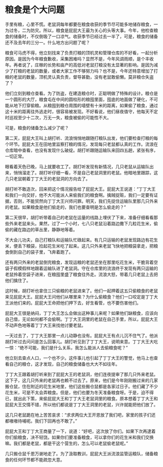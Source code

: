 # 粮食是个大问题
手里有粮，心里不慌。老鼠洞每年都要在粮食收获的季节尽可能多地储存粮食，一为过冬，二为防灾。所以，粮食是屁屁大王最为关心的头等大事。今年，他检查粮食的储备时，不仅倒吸了一口凉气。收获季节已经过去一半了，可是，粮食的储备还不及去年的三分一。什么地方出问题了呢？

粮食可马虎不得，他立刻找来了负责打粮的顶机灵和管理仓库的不好看，一起分析原因。是因为今年粮食歉收，采集困难吗？显然不是，今年风调雨顺，是个丰收年。再者说了，庄稼的长势和亩产的高低对老鼠打粮没有太显著的影响。是因为减少了打粮的老鼠的数量，或者大家工作不够努力吗？也不是，今年还特意增加了打粮的老鼠的数量，顶机灵认真负责，督导甚勤，没有老鼠敢偷懒。莫非粮仓失盗了？

他们立刻到粮仓查看。为了防盗，在建造粮仓时，正聪明做了特殊的设计。粮仓是一个圆形的大厅，粮食屯在中间的圆柱形的粮囤里面，囤底的地面做了硬化，不可能从地下打穿偷粮。从粮囤到粮仓周围的墙壁有十米的距离，如果偷了粮食，通过这十米的距离往外逃走时，很容易被发现。不好看说，他们昼夜值守，他每天不定时巡视至少十二次，万无一失，粮食被偷的可能性不大。

可是，粮食的储备怎么减少了呢？

第二天，屁屁大王叫上胡打听、流浪悄悄地跟随打粮队出发，他们要检查打粮的每个环节。屁屁大王在田地里监察打粮的情况，发现每只老鼠都认真的工作。流浪在仓库暗中查看，也没有发现什么破绽。胡打听跟随运输队来回四五趟，紧张有序，一切正常。

眼看着天色已晚，马上就要收工了。胡打听发现有新情况，几只老鼠从运输队出来，悄悄溜走了。胡打听仔细一看，不是自己老鼠洞里的老鼠。他暗地里跟踪，这几只老鼠朝着丁丁大王的老鼠洞的方向去了。

胡打听不敢造次，回来把这个情况报告给了屁屁大王。屁屁大王说道：“丁丁大王和我们一向交好，他不大可能派人来偷我们的粮食啊。擒贼捉赃，我们一定要有证据，否则，不能贸然向丁丁大王兴师问罪。明天，我们先捉住运输队里那几只外来的老鼠。如果粮食是他们偷走的，我们也要查明是怎么偷走的？”

第二天很早，胡打听带着自己的老鼠在运量的线路上埋伏了下来，准备仔细看看那些外来老鼠来头。果然，过了一个小时，七八只老鼠沿着路边撒下几粒花生米，偷偷的藏在路边的草丛里，静静地等着。

不大会儿功夫，自己打粮队和运输队忙碌起来。有几只运输的老鼠发现路边有花生米，便丢下粮袋，捡起花生米吃了起来。这几只外来老鼠飞快地把粮袋拿走，把粮食倒到自己的袋子里，飞奔着跑了。

还有两只外来的老鼠倒完粮食，发现运粮的老鼠还坐在那里吃花生米，干脆背着空袋子假模假样地跟着运输队进了老鼠洞。守在仓库里的流浪终于发现有两只运输的老鼠拎着空袋子进来，在粮囤里盛了粮食往外走。流浪大怒，带着几只老鼠上去把他们擒住了。

这时候，胡打听也拿住三只偷粮的老鼠进来了。他们一起押着这五只偷粮食的老鼠来见屁屁大王。屁屁大王问他们从哪里来？为什么偷粮食？他们一口咬定是丁丁大王派他们来的。屁屁大王命把他们押下去，好生看管，也不要伤害他们。

屁屁大王很是纳闷，丁丁大王怎么会做出这种事儿来呢？如果他们缺粮食，应该向自己借，无论如何都不会偷啊。丁丁大王洞里的老鼠在自己手里，所以，屁屁大王不动声色地等着丁丁大王来找他讨要老鼠。

一天过去了，丁丁大王那里一点儿动静也没有。屁屁大王有点儿沉不住气了。他派胡打听过去问问是怎么回事儿。胡打听见到了丁丁大王，说明来意。丁丁大王大吃一惊：“绝不可能，我们是什么关系，我怎么能派人去偷粮食呢？”

他立刻去查点人口，一个也不少。这件事儿也引起了丁丁大王的警觉，他马上也查看自己的粮仓，这才发现，自己的粮食储备也大大不如往年。

丁丁大王跟着胡打听来到了屁屁大王的老鼠洞，他们连夜提审了那几只外来老鼠。这下子，这几只外来的老鼠再也赖不过去了。原来，他们是今年刚刚搬过来的几家搬仓鼠，住在附近的花生米地里，他们这些搬仓鼠都是各家过日子。他们藏了不少花生米，可是不太会弄粮食。但是，他们也要为冬天准备粮食呀。于是，迫不得已，就出此下策，来偷屁屁大王和丁丁大王老鼠洞里的粮食。原本想着丁丁大王和屁屁大王交情不错，所以他们都说是丁丁大王洞里的老鼠，兴许就能把他们放了。

这几只老鼠跪在地上苦苦哀求：“求求两位大王开恩放了我们吧，家里的孩子们还都嗷嗷待哺呢。我们下回再也不敢了。”

屁屁大王和丁丁大王商量了一下，说道：“好吧，这次放了你们。如果下次再逮着你们偷粮食，决不轻饶。如果你们要准备粮食，可以拿你们的花生米和我们交换嘛。我们都是老鼠，都是干这个营生的，怎么可以老鼠偷老鼠呢。”

几只搬仓鼠千恩万谢地走了。为了汲取教训，屁屁大王派流浪监管运粮队，储备粮食的任何环节都不能疏忽大意。

